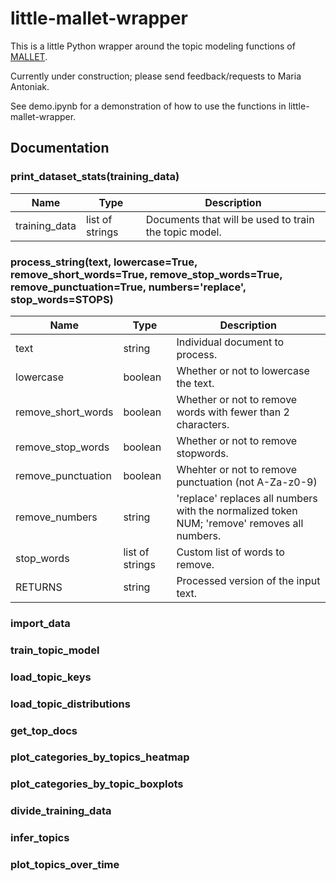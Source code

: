 # little-mallet-wrapper

This is a little Python wrapper around the topic modeling functions of [MALLET](http://mallet.cs.umass.edu/topics.php).

Currently under construction; please send feedback/requests to Maria Antoniak.

See demo.ipynb for a demonstration of how to use the functions in little-mallet-wrapper.


## Documentation

### print_dataset_stats(training_data)

| Name               | Type              | Description                      |
| ------------------ | ----------------- | -------------------------------- |
| training_data      | list of strings   | Documents that will be used to train the topic model. |

### process_string(text, lowercase=True, remove_short_words=True, remove_stop_words=True, remove_punctuation=True, numbers='replace', stop_words=STOPS)

| Name               | Type              | Description                      |
| ------------------ | ----------------- | -------------------------------- |
| text      | string   | Individual document to process. |
| lowercase | boolean  | Whether or not to lowercase the text. |
| remove_short_words | boolean | Whether or not to remove words with fewer than 2 characters. |
| remove_stop_words | boolean | Whether or not to remove stopwords. |
| remove_punctuation | boolean | Whehter or not to remove punctuation (not A-Za-z0-9) |
| remove_numbers | string | 'replace' replaces all numbers with the normalized token NUM; 'remove' removes all numbers. |
| stop_words | list of strings | Custom list of words to remove. |
| RETURNS | string | Processed version of the input text. |

### import_data

### train_topic_model

### load_topic_keys

### load_topic_distributions

### get_top_docs

### plot_categories_by_topics_heatmap

### plot_categories_by_topic_boxplots

### divide_training_data

### infer_topics

### plot_topics_over_time
